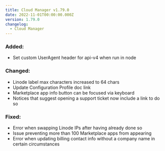 ```yaml
---
title: Cloud Manager v1.79.0
date: 2022-11-01T00:00:00.000Z
version: 1.79.0
changelog:
  - Cloud Manager
---
```


### Added:
- Set custom UserAgent header for api-v4 when run in node

### Changed:
- Linode label max characters increased to 64 chars
- Update Configuration Profile doc link
- Marketplace app info button can be focused via keyboard
- Notices that suggest opening a support ticket now include a link to do so

### Fixed:
- Error when swapping Linode IPs after having already done so
- Issue preventing more than 100 Marketplace apps from appearing
- Error when updating billing contact info without a company name in certain circumstances
